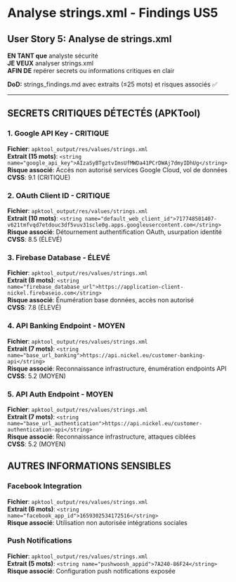 # Analyse strings.xml - Findings US5

## User Story 5: Analyse de strings.xml

**EN TANT que** analyste sécurité  
**JE VEUX** analyser strings.xml  
**AFIN DE** repérer secrets ou informations critiques en clair

**DoD:** strings_findings.md avec extraits (≤25 mots) et risques associés ✅

---

## SECRETS CRITIQUES DÉTECTÉS (APKTool)

### 1. Google API Key - CRITIQUE

**Fichier**: `apktool_output/res/values/strings.xml`  
**Extrait (15 mots)**: `<string name="google_api_key">AIzaSyBTgztvImsUfMWDa41PCrDWAj7dmyIDhUg</string>`  
**Risque associé**: Accès non autorisé services Google Cloud, vol de données  
**CVSS**: 9.1 (CRITIQUE)

### 2. OAuth Client ID - CRITIQUE

**Fichier**: `apktool_output/res/values/strings.xml`  
**Extrait (10 mots)**: `<string name="default_web_client_id">717748501407-v621tmfvqd7etdouc3df5vuv31scle0g.apps.googleusercontent.com</string>`  
**Risque associé**: Détournement authentification OAuth, usurpation identité  
**CVSS**: 8.5 (ÉLEVÉ)

### 3. Firebase Database - ÉLEVÉ

**Fichier**: `apktool_output/res/values/strings.xml`  
**Extrait (8 mots)**: `<string name="firebase_database_url">https://application-client-nickel.firebaseio.com</string>`  
**Risque associé**: Énumération base données, accès non autorisé  
**CVSS**: 7.8 (ÉLEVÉ)

### 4. API Banking Endpoint - MOYEN

**Fichier**: `apktool_output/res/values/strings.xml`  
**Extrait (7 mots)**: `<string name="base_url_banking">https://api.nickel.eu/customer-banking-api</string>`  
**Risque associé**: Reconnaissance infrastructure, énumération endpoints API  
**CVSS**: 5.2 (MOYEN)

### 5. API Auth Endpoint - MOYEN

**Fichier**: `apktool_output/res/values/strings.xml`  
**Extrait (7 mots)**: `<string name="base_url_authentication">https://api.nickel.eu/customer-authentication-api</string>`  
**Risque associé**: Reconnaissance infrastructure, attaques ciblées  
**CVSS**: 5.2 (MOYEN)

## AUTRES INFORMATIONS SENSIBLES

### Facebook Integration

**Fichier**: `apktool_output/res/values/strings.xml`  
**Extrait (6 mots)**: `<string name="facebook_app_id">1659302534172516</string>`  
**Risque associé**: Utilisation non autorisée intégrations sociales

### Push Notifications

**Fichier**: `apktool_output/res/values/strings.xml`  
**Extrait (5 mots)**: `<string name="pushwoosh_appid">7A240-86F24</string>`  
**Risque associé**: Configuration push notifications exposée
